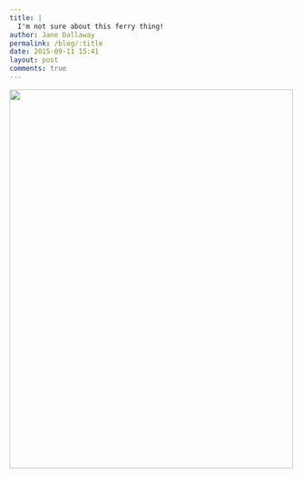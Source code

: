 ```yaml
---
title: |
  I'm not sure about this ferry thing!
author: Jane Dallaway
permalink: /blog/:title
date: 2015-09-11 15:41
layout: post
comments: true
---
```


<div><a href="//static.skitters.dallaway.com/tp_IMG_3564.JPG"><img src="//static.skitters.dallaway.com/tp_thumb_IMG_3564.JPG" width="500" height="667"/></a></div>



  




      
